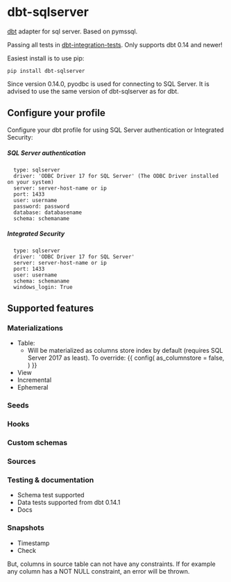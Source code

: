 # dbt-sqlserver
[dbt](https://www.getdbt.com) adapter for sql server. Based on pymssql. 

Passing all tests in [dbt-integration-tests](https://github.com/fishtown-analytics/dbt-integration-tests/). Only supports dbt 0.14 and newer!

Easiest install is to use pip:

    pip install dbt-sqlserver

Since version 0.14.0, pyodbc is used for connecting to SQL Server. It is advised to use the same version of dbt-sqlserver as for dbt.
 
## Configure your profile
Configure your dbt profile for using SQL Server authentication or Integrated Security:
##### SQL Server authentication 
      type: sqlserver
      driver: 'ODBC Driver 17 for SQL Server' (The ODBC Driver installed on your system)
      server: server-host-name or ip
      port: 1433
      user: username
      password: password
      database: databasename
      schema: schemaname

##### Integrated Security
      type: sqlserver
      driver: 'ODBC Driver 17 for SQL Server'
      server: server-host-name or ip
      port: 1433
      user: username
      schema: schemaname
      windows_login: True

## Supported features

### Materializations
- Table: 
    - Will be materialized as columns store index by default (requires SQL Server 2017 as least). To override:
{{
  config(
    as_columnstore = false,
  )
}}
- View
- Incremental
- Ephemeral

### Seeds

### Hooks

### Custom schemas

### Sources

### Testing & documentation
- Schema test supported
- Data tests supported from dbt 0.14.1
- Docs

### Snapshots
- Timestamp
- Check

But, columns in source table can not have any constraints. If for example any column has a NOT NULL constraint, an error will be thrown.
